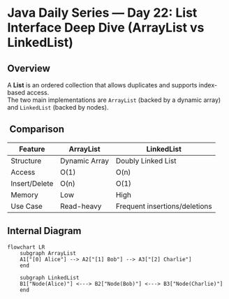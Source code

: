 #  Java Daily Series — Day 22: List Interface Deep Dive (ArrayList vs LinkedList)

##  Overview
A **List** is an ordered collection that allows duplicates and supports index-based access.  
The two main implementations are `ArrayList` (backed by a dynamic array) and `LinkedList` (backed by nodes).

## ️ Comparison
| Feature | ArrayList | LinkedList |
|----------|------------|-------------|
| Structure | Dynamic Array | Doubly Linked List |
| Access | O(1) | O(n) |
| Insert/Delete | O(n) | O(1) |
| Memory | Low | High |
| Use Case | Read-heavy | Frequent insertions/deletions |

##  Internal Diagram
```mermaid
flowchart LR
    subgraph ArrayList
    A1["[0] Alice"] --> A2["[1] Bob"] --> A3["[2] Charlie"]
    end

    subgraph LinkedList
    B1["Node(Alice)"] <---> B2["Node(Bob)"] <---> B3["Node(Charlie)"]
    end
